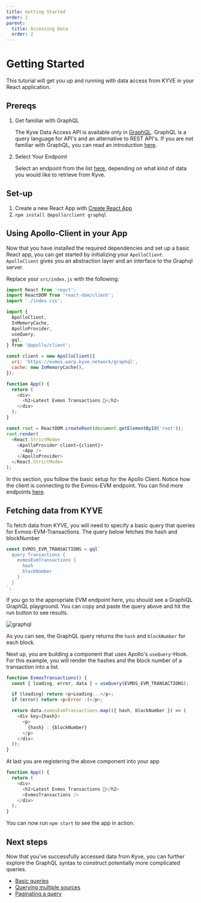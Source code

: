 ```yaml
---
title: Getting Started
order: 1
parent:
  title: Accessing Data
  order: 2
---
```


# Getting Started

This tutorial will get you up and running with data access from KYVE in your React application.

## Prereqs

1. Get familiar with GraphQL

   The Kyve Data Access API is available only in [GraphQL](https://graphql.org/). GraphQL is a query language for API's and an alternative to REST API's. If you are not familiar with GraphQL, you can read an introduction [here](https://graphql.org/learn/).

2. Select Your Endpoint

   Select an endpoint from the list [here](./accessing-data/well-known-endpoints.html), depending on what kind of data you would like to retrieve from Kyve.

## Set-up

1. Create a new React App with [Create React App](https://create-react-app.dev/)
2. `npm install @apollo/client graphql`

## Using Apollo-Client in your App

Now that you have installed the required dependencies and set up a basic React app, you can get started by initializing your `ApolloClient`. `ApolloClient` gives you an abstraction layer and an interface to the Graphql server.

Replace your `src/index.js` with the following:

```js
import React from 'react';
import ReactDOM from 'react-dom/client';
import './index.css';

import {
  ApolloClient,
  InMemoryCache,
  ApolloProvider,
  useQuery,
  gql,
} from '@apollo/client';

const client = new ApolloClient({
  uri: 'https://evmos.warp.kyve.network/graphql',
  cache: new InMemoryCache(),
});

function App() {
  return (
    <div>
      <h2>Latest Evmos Transactions 🚀</h2>
    </div>
  );
}

const root = ReactDOM.createRoot(document.getElementById('root'));
root.render(
  <React.StrictMode>
    <ApolloProvider client={client}>
      <App />
    </ApolloProvider>
  </React.StrictMode>
);
```

In this section, you follow the basic setup for the Apollo Client. Notice how the client is connecting to the Evmos-EVM endpoint. You can find more endpoints [here](./well-known-endpoints.md).

## Fetching data from KYVE

To fetch data from KYVE, you will need to specify a basic query that queries for Evmos-EVM-Transactions. The query below fetches the hash and blockNumber

```js
const EVMOS_EVM_TRANSACTIONS = gql`
  query Transactions {
    evmosEvmTransactions {
      hash
      blockNumber
    }
  }
`;
```

If you go to the appropriate EVM endpoint here, you should see a GraphiQL GraphQL playground. You can copy and paste the query above and hit the run button to see results.

![graphql](/graphql-kyve-1.gif)

As you can see, the GraphQL query returns the `hash` and `blockNumber` for each block.

Next up, you are building a component that uses Apollo's `useQuery`-Hook. For this example,
you will render the hashes and the block number of a transaction into a list.

```js
function EvmosTransactions() {
  const { loading, error, data } = useQuery(EVMOS_EVM_TRANSACTIONS);

  if (loading) return <p>Loading...</p>;
  if (error) return <p>Error :(</p>;

  return data.evmosEvmTransactions.map(({ hash, blockNumber }) => (
    <div key={hash}>
      <p>
        {hash} : {blockNumber}
      </p>
    </div>
  ));
}
```

At last you are registering the above component into your app

```js
function App() {
  return (
    <div>
      <h2>Latest Evmos Transactions 🚀</h2>
      <EvmosTransactions />
    </div>
  );
}
```

You can now run `npm start` to see the app in action.

## Next steps

Now that you've successfully accessed data from Kyve, you can further explore the GraphQL syntax to construct potentially more complicated queries.

- [Basic queries](./basic-queries)
- [Querying multiple sources](./querying-multiple-sources)
- [Paginating a query](./paginating-a-query)
